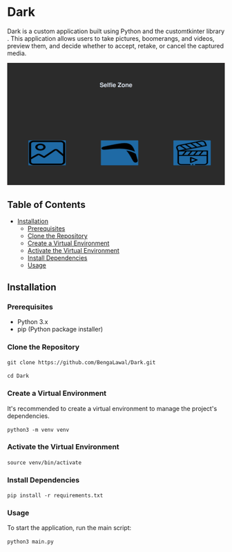 # Dark

Dark is a custom application built using Python and the customtkinter library . This application allows users to take pictures, boomerangs, and videos, preview them, and decide whether to accept, retake, or cancel the captured media.

![home_page](home_page.png)


## Table of Contents
<!-- TOC -->
* [Installation](#installation)
    * [Prerequisites](#prerequisites)
    * [Clone the Repository](#clone-the-repository)
    * [Create a Virtual Environment](#create-a-virtual-environment)
    * [Activate the Virtual Environment](#activate-the-virtual-environment)
    * [Install Dependencies](#install-dependencies)
    * [Usage](#usage)
<!-- TOC -->

## Installation
### Prerequisites
* Python 3.x
* pip (Python package installer)

### Clone the Repository
`git clone https://github.com/BengaLawal/Dark.git`

`cd Dark`

### Create a Virtual Environment
It's recommended to create a virtual environment to manage the project's dependencies.

`python3 -m venv venv`

### Activate the Virtual Environment

`source venv/bin/activate`

### Install Dependencies

`pip install -r requirements.txt`

### Usage
To start the application, run the main script:

`python3 main.py`

